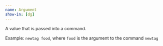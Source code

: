 ```yaml
---
name: Argument
show-in: [dg]
---
```


A value that is passed into a command.

Example:
`newtag food`, where `food` is the argument to the command `newtag`
